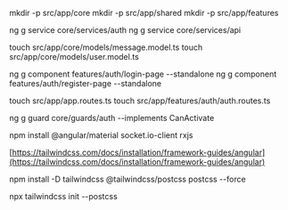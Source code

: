 mkdir -p src/app/core
mkdir -p src/app/shared
mkdir -p src/app/features

ng g service core/services/auth
ng g service core/services/api


touch src/app/core/models/message.model.ts
touch src/app/core/models/user.model.ts

ng g component features/auth/login-page --standalone
ng g component features/auth/register-page --standalone


touch src/app/app.routes.ts
touch src/app/features/auth/auth.routes.ts

ng g guard core/guards/auth --implements CanActivate


npm install @angular/material socket.io-client rxjs 

[https://tailwindcss.com/docs/installation/framework-guides/angular](https://tailwindcss.com/docs/installation/framework-guides/angular)

npm install -D tailwindcss @tailwindcss/postcss postcss --force


npx tailwindcss init --postcss

 
